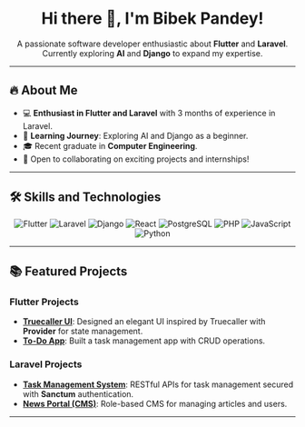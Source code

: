<div align="center">


  <h1>Hi there 👋, I'm Bibek Pandey!</h1>
  <p>
    A passionate software developer enthusiastic about <strong>Flutter</strong> and <strong>Laravel</strong>. 
    Currently exploring <strong>AI</strong> and <strong>Django</strong> to expand my expertise.
  </p>
</div>

---

## 🔥 About Me
- 💻 **Enthusiast in Flutter and Laravel** with 3 months of experience in Laravel.
- 🌱 **Learning Journey**: Exploring AI and Django as a beginner.
- 🎓 Recent graduate in **Computer Engineering**.
- 🌟 Open to collaborating on exciting projects and internships!

---

## 🛠️ Skills and Technologies
<div align="center">
  <img src="https://img.shields.io/badge/Flutter-blue?logo=flutter&logoColor=white" alt="Flutter"/>
  <img src="https://img.shields.io/badge/Laravel-red?logo=laravel&logoColor=white" alt="Laravel"/>
  <img src="https://img.shields.io/badge/Django-green?logo=django&logoColor=white" alt="Django"/>
  <img src="https://img.shields.io/badge/React-blue?logo=react&logoColor=white" alt="React"/>
  <img src="https://img.shields.io/badge/PostgreSQL-blue?logo=postgresql&logoColor=white" alt="PostgreSQL"/>
  <img src="https://img.shields.io/badge/PHP-777bb4?logo=php&logoColor=white" alt="PHP"/>
  <img src="https://img.shields.io/badge/JavaScript-yellow?logo=javascript&logoColor=white" alt="JavaScript"/>
  <img src="https://img.shields.io/badge/Python-blue?logo=python&logoColor=white" alt="Python"/>
</div>

---

## 📚 Featured Projects
### Flutter Projects
- [**Truecaller UI**](#): Designed an elegant UI inspired by Truecaller with **Provider** for state management.
- [**To-Do App**](#): Built a task management app with CRUD operations.

### Laravel Projects
- [**Task Management System**](#): RESTful APIs for task management secured with **Sanctum** authentication.
- [**News Portal (CMS)**](#): Role-based CMS for managing articles and users.

---
